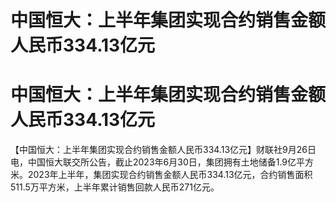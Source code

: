 # 中国恒大：上半年集团实现合约销售金额人民币334.13亿元

# 中国恒大：上半年集团实现合约销售金额人民币334.13亿元

【中国恒大：上半年集团实现合约销售金额人民币334.13亿元】财联社9月26日电，中国恒大联交所公告，截止2023年6月30日，集团拥有土地储备1.9亿平方米。2023年上半年，集团实现合约销售金额人民币334.13亿元，合约销售面积511.5万平方米，上半年累计销售回款人民币271亿元。

